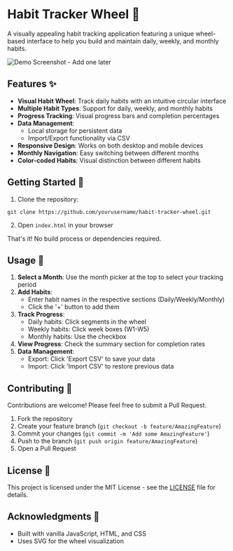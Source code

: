 # Habit Tracker Wheel 🎯

A visually appealing habit tracking application featuring a unique wheel-based interface to help you build and maintain daily, weekly, and monthly habits.

![Demo Screenshot - Add one later](https://github.com/user-attachments/assets/9a24c62c-2cc0-4c2d-bb6e-6249a8e42417)

## Features ✨

- **Visual Habit Wheel**: Track daily habits with an intuitive circular interface
- **Multiple Habit Types**: Support for daily, weekly, and monthly habits
- **Progress Tracking**: Visual progress bars and completion percentages
- **Data Management**: 
  - Local storage for persistent data
  - Import/Export functionality via CSV
- **Responsive Design**: Works on both desktop and mobile devices
- **Monthly Navigation**: Easy switching between different months
- **Color-coded Habits**: Visual distinction between different habits

## Getting Started 🌟

1. Clone the repository:
```
git clone https://github.com/yourusername/habit-tracker-wheel.git
```


2. Open `index.html` in your browser

That's it! No build process or dependencies required.

## Usage 📝

1. **Select a Month**: Use the month picker at the top to select your tracking period
2. **Add Habits**: 
   - Enter habit names in the respective sections (Daily/Weekly/Monthly)
   - Click the '+' button to add them
3. **Track Progress**:
   - Daily habits: Click segments in the wheel
   - Weekly habits: Click week boxes (W1-W5)
   - Monthly habits: Use the checkbox
4. **View Progress**: Check the summary section for completion rates
5. **Data Management**:
   - Export: Click 'Export CSV' to save your data
   - Import: Click 'Import CSV' to restore previous data

## Contributing 🤝

Contributions are welcome! Please feel free to submit a Pull Request.

1. Fork the repository
2. Create your feature branch (`git checkout -b feature/AmazingFeature`)
3. Commit your changes (`git commit -m 'Add some AmazingFeature'`)
4. Push to the branch (`git push origin feature/AmazingFeature`)
5. Open a Pull Request

## License 📄

This project is licensed under the MIT License - see the [LICENSE](LICENSE) file for details.

## Acknowledgments 🙏

- Built with vanilla JavaScript, HTML, and CSS
- Uses SVG for the wheel visualization
